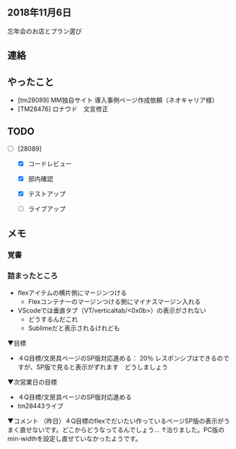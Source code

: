 ## 2018年11月6日 
忘年会のお店とプラン選び

## 連絡

## やったこと 
- [tm28089] MM独自サイト 導入事例ページ作成依頼（ネオキャリア様）
- [TM28476] ロナウド　文言修正

## TODO
- [ ] [28089]
	- [x] コードレビュー
	- [x] 部内確認
	- [x] テストアップ
	- [ ] ライブアップ


## メモ

### 覚書



### 詰まったところ
- flexアイテムの横片側にマージンつける
	- Flexコンテナーのマージンつける側にマイナスマージン入れる
- VScodeでは垂直タブ（VT/verticaltab/<0x0b>）の表示がされない
	- どうするんだこれ
	- Sublimeだと表示されるけれども




▼目標
- ４Q目標/文房具ページのSP版対応進める：  20％ レスポンシブはできるのですが、SP版で見ると表示がずれます　どうしましょう

▼次営業日の目標
- ４Q目標/文房具ページのSP版対応進める
- tm28443ライブ

▼コメント
（昨日）４Q目標のflexでだいたい作っているページSP版の表示がうまく直せないです。どこからどうなってるんでしょう…
↑治りました。PC版のmin-widthを設定し直せていなかったようです。
